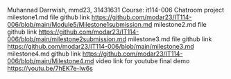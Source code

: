 Muhannad Darrwish, mmd23, 31431631
Course: it114-006
Chatroom project
milestone1.md file github link
https://github.com/modar23/IT114-006/blob/main/Module5/Milestone1submission.md
milestone2.md file github link
https://github.com/modar23/IT114-006/blob/main/milestone2submission.md
milestone3.md file github link
https://github.com/modar23/IT114-006/blob/main/milestone3.md
milestone4.md github link
https://github.com/modar23/IT114-006/blob/main/Milestone4.md
video link for youtube final demo
https://youtu.be/7hEK7e-lw6s
